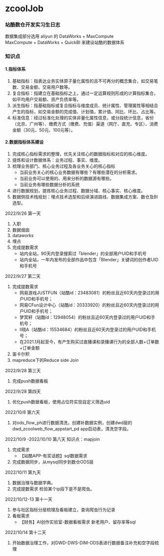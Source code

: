 # zcoolJob
### 站酷数仓开发实习生日志

数据集成部分选用 aliyun 的 DataWorks + MaxCompute  
MaxCompute + DataWorks + QuickBI 来建设站酷的数据体系  
### 知识点
#### 1.指标体系
1. 基础指标：指表达业务实体原子量化属性的且不可再分的概念集合，如交易笔数、交易金额、交易用户数等。
2. 复合指标：指建立在基础指标之上，通过一定运算规则形成的计算指标集合，如平均用户交易额、资产负债率等。
3. 派生指标：指基础指标或复合指标与维度成员、统计属性、管理属性等相结合产生的指标，如交易金额的完成值、计划值，累计值、同比、环比、占比等。
4. 标准信息：经过标准化处理的实体非量化属性信息，或分段统计信息，省份（北京、广州等）、缴费方式（缴费、充值）渠道（网厅、直充、专区）、消费金额（30元、50元、100元等）。
#### 2.数据指标体系建设
1. 完成核心指标需求的整理，优先关注核心的数据指标和对应的核心维度。
2. 提炼和设计数据体系：业务过程、事实、维度。
3. 梳理业务部门、核心业务过程及各业务关心的核心指标
   - 当前业务关心的核心业务数据有哪些？有哪些潜在的分析需求。
   - 当前业务可以使用的、用来分析的数据源有哪些。
   - 当前业务有哪些数据分析的系统
4. 进行数据规划，提炼核心业务过程、数据分域、核心事实、核心维度。
5. 数据侧技术栈规划：埋点技术选型和后续演进路线、数据集成方案、数仓及BI选型。

2022/9/26 第一天
1. 入职
2. 数据烟囱
3. dataworks
4. 埋点
5. 完成提数需求 
   - 站内全站，90天内登录搜索过「blender」的全部用户UID和手机号
   - 站内全站，一年内发布的全部作品中包含「Blender」关键词的创作者UID和手机号
  
2022/9/27 第二天
1. 完成提数需求
   - 网易游戏JUSTFUN（站酷id：23483081）的粉丝且近60天内登录过的用户UID和手机号；
   - 网易CFun设计中心（站酷id：20333920）的粉丝且近60天内登录过的用户UID和手机号；
   - 梦冥轩（站酷id：12948054）的粉丝且近60天内登录过的用户UID和手机号；
   - ll晓A（站酷id：15534684）的粉丝且近60天内登录过的用户UID和手机号；
   - 在2021.1月起至今，有产生购买过直播课和录播课行为的全部人数+订单数+订单金额
2. 笛卡尔积  
3. mapreduce下的Reduce side Join  


2022/9/28 第三天  
1. 完成push数据看板

2022/9/28 第四天  
1. 优化push数据看板，使用占位符实现自定义筛选uid  

2022/10/8 第六天
1. 对ods_flow_ph进行数据清洗，创建补数据实例，创建dwd层的dwd_zcoolweb_flow_appstart_pd app启动表，清洗空字段。  

2022/10/9 -2022/10/10 第八天
知识点：mapjoin  
1. 完成需求
   - 【站酷APP-有奖话题】sql数据需求
2. 完成数据同步，从mysql同步到数仓ODS层

2022/10/11 第九天
1. 数据治理与数据字典。
2. 完成提数需求 检验某个ip段下是不是爬虫。

2022/10/12-13 第十一天
1. 参与社区指标分层梳理及看板建立，查询爬虫行为记录
2. 看板需求
   - 【财务】AI创作实验室-数据看板需求 新老用户、留存率等sql
   
2022/10/14 第十二天
1. 开始数据治理工作，对DWD-DWS-DIM-ODS表进行数据备注补充和空字段梳理
